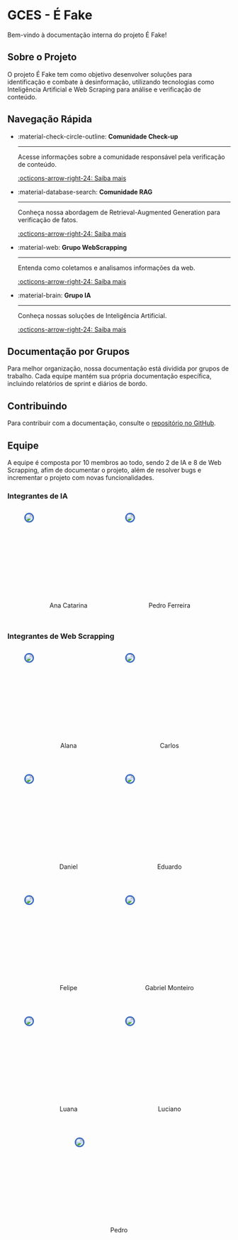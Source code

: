 # GCES - É Fake

Bem-vindo à documentação interna do projeto É Fake!

## Sobre o Projeto

O projeto É Fake tem como objetivo desenvolver soluções para identificação e combate à desinformação, utilizando tecnologias como Inteligência Artificial e Web Scraping para análise e verificação de conteúdo.

## Navegação Rápida

<div class="grid cards" markdown>

- :material-check-circle-outline: **Comunidade Check-up**

  ***

  Acesse informações sobre a comunidade responsável pela verificação de conteúdo.

  [:octicons-arrow-right-24: Saiba mais](geral/check_up/index.md)

- :material-database-search: **Comunidade RAG**

  ***

  Conheça nossa abordagem de Retrieval-Augmented Generation para verificação de fatos.

  [:octicons-arrow-right-24: Saiba mais](geral/rag/index.md)

- :material-web: **Grupo WebScrapping**

  ***

  Entenda como coletamos e analisamos informações da web.

  [:octicons-arrow-right-24: Saiba mais](grupo-webscrapping/index.md)

- :material-brain: **Grupo IA**

  ***

  Conheça nossas soluções de Inteligência Artificial.

  [:octicons-arrow-right-24: Saiba mais](grupo-ia/index.md)

</div>

## Documentação por Grupos

Para melhor organização, nossa documentação está dividida por grupos de trabalho. Cada equipe mantém sua própria documentação específica, incluindo relatórios de sprint e diários de bordo.

## Contribuindo

Para contribuir com a documentação, consulte o [repositório no GitHub](https://github.com/GCES-EhFake-Fork/docs-interno).

## Equipe

A equipe é composta por 10 membros ao todo, sendo 2 de IA e 8 de Web Scrapping, afim de documentar o projeto, além de resolver bugs e incrementar o projeto com novas funcionalidades.

### Integrantes de IA

<div  style="display: flex; flex-wrap: wrap; justify-content: center; margin-top: 2em; gap: 2em">

  <div  style="display: flex; flex-direction: column; align-items: center; margin-bottom: 2em">
    <div style="width: 200px; height: 200px">
      <img style="border-radius: 50%; border: 3px solid #3f6ec6" src="https://avatars.githubusercontent.com/an4catarina?v=4"/>
    </div>
    <label>Ana Catarina</label>
  </div>

  <div  style="display: flex; flex-direction: column; align-items: center; margin-bottom: 2em">
    <div style="width: 200px; height: 200px">
      <img style="border-radius: 50%; border: 3px solid #3f6ec6" src="https://avatars.githubusercontent.com/pedro-hsf?v=4"/>
    </div>
    <label>Pedro Ferreira</label>
  </div>
</div>

### Integrantes de Web Scrapping

<div  style="display: flex; flex-wrap: wrap; justify-content: center; margin-top: 2em; gap: 2em">

  <div  style="display: flex; flex-direction: column; align-items: center; margin-bottom: 2em">
    <div style="width: 200px; height: 200px">
      <img style="border-radius: 50%; border: 3px solid #3f6ec6" src="https://avatars.githubusercontent.com/alanagabriele?v=4"/>
    </div>
    <label>Alana</label>
  </div>

  <div  style="display: flex; flex-direction: column; align-items: center; margin-bottom: 2em">
    <div style="width: 200px; height: 200px">
      <img style="border-radius: 50%; border: 3px solid #3f6ec6" src="https://avatars.githubusercontent.com/CDGodoy?v=4"/>
    </div>
    <label>Carlos</label>
  </div>

  <div  style="display: flex; flex-direction: column; align-items: center; margin-bottom: 2em">
    <div style="width: 200px; height: 200px">
      <img style="border-radius: 50%; border: 3px solid #3f6ec6" src="https://avatars.githubusercontent.com/DanielRogs?v=4"/>
    </div>
    <label>Daniel</label>
  </div>

  <div  style="display: flex; flex-direction: column; align-items: center; margin-bottom: 2em">
    <div style="width: 200px; height: 200px">
      <img style="border-radius: 50%; border: 3px solid #3f6ec6" src="https://avatars.githubusercontent.com/eduardoferre?v=4"/>
    </div>
    <label>Eduardo</label>
  </div>

  <div  style="display: flex; flex-direction: column; align-items: center; margin-bottom: 2em">
    <div style="width: 200px; height: 200px">
      <img style="border-radius: 50%; border: 3px solid #3f6ec6" src="https://avatars.githubusercontent.com/fsousac?v=4"/>
    </div>
    <label>Felipe</label>
  </div>

<div  style="display: flex; flex-direction: column; align-items: center; margin-bottom: 2em">
        <div style="width: 200px; height: 200px">
        <img style="border-radius: 50%; border: 3px solid #3f6ec6" src="https://avatars.githubusercontent.com/GabrielSMonteiro?v=4"/>
        </div>
        <label>Gabriel Monteiro</label>
  </div>

<div  style="display: flex; flex-direction: column; align-items: center; margin-bottom: 2em">
    <div style="width: 200px; height: 200px">
      <img style="border-radius: 50%; border: 3px solid #3f6ec6" src="https://avatars.githubusercontent.com/LuaMedeiros?v=4"/>
    </div>
    <label>Luana</label>
  </div>

  <div  style="display: flex; flex-direction: column; align-items: center; margin-bottom: 2em">
    <div style="width: 200px; height: 200px">
      <img style="border-radius: 50%; border: 3px solid #3f6ec6" src="https://avatars.githubusercontent.com/luciano-freitas-melo?v=4"/>
    </div>
    <label>Luciano</label>
  </div>

  <div  style="display: flex; flex-direction: column; align-items: center; margin-bottom: 2em">
    <div style="width: 200px; height: 200px">
      <img style="border-radius: 50%; border: 3px solid #3f6ec6" src="https://avatars.githubusercontent.com/314dro?v=4"/>
    </div>
    <label>Pedro</label>
  </div>

</div>
